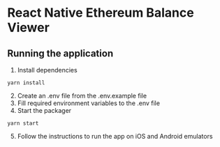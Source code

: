 # React Native Ethereum Balance Viewer

## Running the application

1. Install dependencies

```
yarn install
```

2. Create an .env file from the .env.example file
3. Fill required environment variables to the .env file
4. Start the packager

```
yarn start
```

5. Follow the instructions to run the app on iOS and Android emulators
